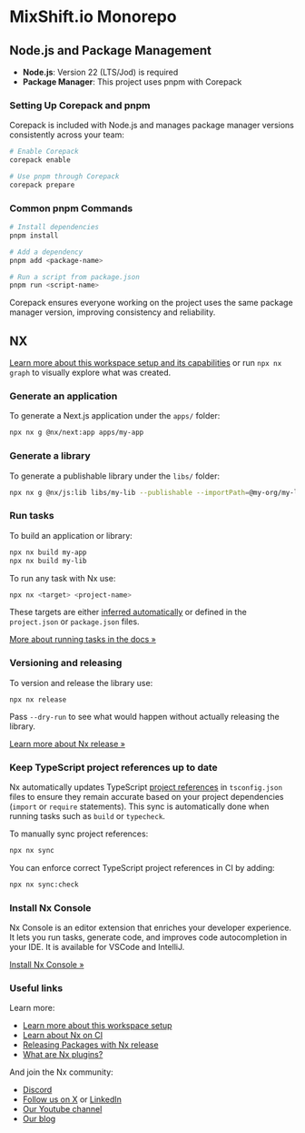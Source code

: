 # MixShift.io Monorepo

## Node.js and Package Management

- **Node.js**: Version 22 (LTS/Jod) is required
- **Package Manager**: This project uses pnpm with Corepack

### Setting Up Corepack and pnpm

Corepack is included with Node.js and manages package manager versions consistently across your team:

```sh
# Enable Corepack
corepack enable

# Use pnpm through Corepack
corepack prepare 
```

### Common pnpm Commands

```sh
# Install dependencies
pnpm install

# Add a dependency
pnpm add <package-name>

# Run a script from package.json
pnpm run <script-name>
```

Corepack ensures everyone working on the project uses the same package manager version, improving consistency and reliability.

## NX

[Learn more about this workspace setup and its capabilities](https://nx.dev/nx-api/js?utm_source=nx_project&amp;utm_medium=readme&amp;utm_campaign=nx_projects) or run `npx nx graph` to visually explore what was created.

### Generate an application

To generate a Next.js application under the `apps/` folder:

```sh
npx nx g @nx/next:app apps/my-app
```

### Generate a library

To generate a publishable library under the `libs/` folder:

```sh
npx nx g @nx/js:lib libs/my-lib --publishable --importPath=@my-org/my-lib
```

### Run tasks

To build an application or library:

```sh
npx nx build my-app
npx nx build my-lib
```

To run any task with Nx use:

```sh
npx nx <target> <project-name>
```

These targets are either [inferred automatically](https://nx.dev/concepts/inferred-tasks?utm_source=nx_project&utm_medium=readme&utm_campaign=nx_projects) or defined in the `project.json` or `package.json` files.

[More about running tasks in the docs &raquo;](https://nx.dev/features/run-tasks?utm_source=nx_project&utm_medium=readme&utm_campaign=nx_projects)

### Versioning and releasing

To version and release the library use:

```
npx nx release
```

Pass `--dry-run` to see what would happen without actually releasing the library.

[Learn more about Nx release &raquo;](https://nx.dev/features/manage-releases?utm_source=nx_project&utm_medium=readme&utm_campaign=nx_projects)

### Keep TypeScript project references up to date

Nx automatically updates TypeScript [project references](https://www.typescriptlang.org/docs/handbook/project-references.html) in `tsconfig.json` files to ensure they remain accurate based on your project dependencies (`import` or `require` statements). This sync is automatically done when running tasks such as `build` or `typecheck`.

To manually sync project references:

```sh
npx nx sync
```

You can enforce correct TypeScript project references in CI by adding:

```sh
npx nx sync:check
```

### Install Nx Console

Nx Console is an editor extension that enriches your developer experience. It lets you run tasks, generate code, and improves code autocompletion in your IDE. It is available for VSCode and IntelliJ.

[Install Nx Console &raquo;](https://nx.dev/getting-started/editor-setup?utm_source=nx_project&utm_medium=readme&utm_campaign=nx_projects)

### Useful links

Learn more:

- [Learn more about this workspace setup](https://nx.dev/nx-api/js?utm_source=nx_project&amp;utm_medium=readme&amp;utm_campaign=nx_projects)
- [Learn about Nx on CI](https://nx.dev/ci/intro/ci-with-nx?utm_source=nx_project&utm_medium=readme&utm_campaign=nx_projects)
- [Releasing Packages with Nx release](https://nx.dev/features/manage-releases?utm_source=nx_project&utm_medium=readme&utm_campaign=nx_projects)
- [What are Nx plugins?](https://nx.dev/concepts/nx-plugins?utm_source=nx_project&utm_medium=readme&utm_campaign=nx_projects)

And join the Nx community:
- [Discord](https://go.nx.dev/community)
- [Follow us on X](https://twitter.com/nxdevtools) or [LinkedIn](https://www.linkedin.com/company/nrwl)
- [Our Youtube channel](https://www.youtube.com/@nxdevtools)
- [Our blog](https://nx.dev/blog?utm_source=nx_project&utm_medium=readme&utm_campaign=nx_projects)
